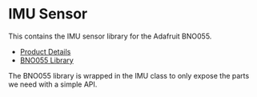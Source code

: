 # IMU Sensor

This contains the IMU sensor library for the Adafruit BNO055.
 - [Product Details](https://www.adafruit.com/product/2472)
 - [BNO055 Library](https://github.com/adafruit/Adafruit_Python_BNO055)

The BNO055 library is wrapped in the IMU class to only expose the parts we need
with a simple API.
